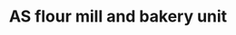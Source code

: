 ---
title: "AS flour mill and bakery unit"
url: /thiruvananthapuram/as-flour-mill-and-bakery-unit/
shop: bakery
---